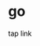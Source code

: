 <h1>go</h1>
<a href="https://raffneptune-go.vercel.app" style="color: black; text-decoration: none;">tap link</a>
